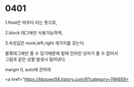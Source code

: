 # 0401

1.float은 띄우다 라는 뜻으로,

2.block 태그에만 사용가능하며, 

3.속성값은 none,left,right 세가지를 갖는다. 

블록태그에만 올 수 있기때문에 
밑에 인라인 상자가 올 수 없어서  
그림과 같은 상황 발생시 밀어낸다.
<a href="https://hbsowo58.tistory.com/9?category=786659"></a>
 
margin 0, auto에 관하여

<a href="https://hbsowo58.tistory.com/8?category=786659>

